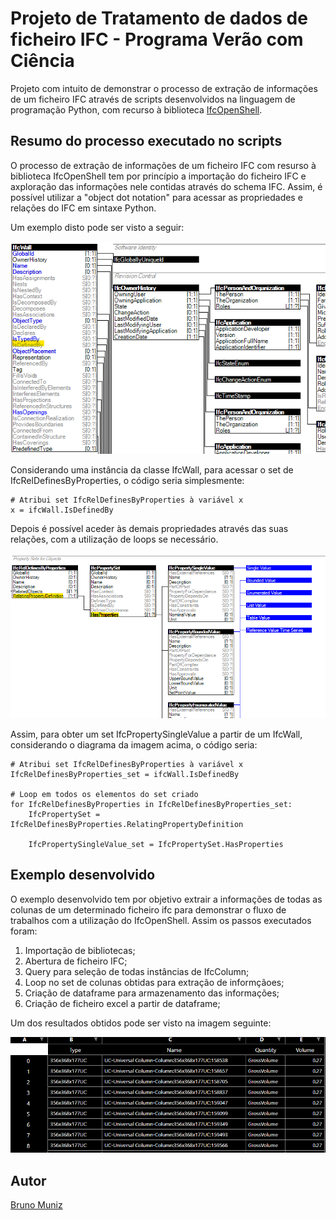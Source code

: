 
# Projeto de Tratamento de dados de ficheiro IFC - Programa Verão com Ciência

Projeto com intuito de demonstrar o processo de extração de informações de um ficheiro IFC através de scripts desenvolvidos na linguagem de programação Python, com recurso à biblioteca [IfcOpenShell](http://ifcopenshell.org/).

## Resumo do processo executado no scripts

O processo de extração de informações de um ficheiro IFC com resurso à biblioteca IfcOpenShell tem por princípio a importação do ficheiro IFC e axploração das informações nele contidas através do schema IFC. Assim, é possível utilizar a "object dot notation" para acessar as propriedades e relações do IFC em sintaxe Python.

Um exemplo disto pode ser visto a seguir:

![diagrama IFC](data/image1.png)

Considerando uma instância da classe IfcWall, para acessar o set de IfcRelDefinesByProperties, o código seria simplesmente:

```
# Atribui set IfcRelDefinesByProperties à variável x
x = ifcWall.IsDefinedBy

```
Depois é possível aceder às demais propriedades através das suas relações, com a utilização de loops se necessário.

![diagrama IFC](data/image2.png)

Assim, para obter um set IfcPropertySingleValue a partir de um IfcWall, considerando o diagrama da imagem acima, o código seria:


```
# Atribui set IfcRelDefinesByProperties à variável x
IfcRelDefinesByProperties_set = ifcWall.IsDefinedBy

# Loop em todos os elementos do set criado
for IfcRelDefinesByProperties in IfcRelDefinesByProperties_set:
    IfcPropertySet = IfcRelDefinesByProperties.RelatingPropertyDefinition

    IfcPropertySingleValue_set = IfcPropertySet.HasProperties

```

## Exemplo desenvolvido 

O exemplo desenvolvido tem por objetivo extrair a informações de todas as colunas de um determinado ficheiro ifc para demonstrar o fluxo de trabalhos com a utilização do IfcOpenShell. Assim os passos executados foram:

1. Importação de bibliotecas;
2. Abertura de ficheiro IFC;
3. Query para seleção de todas instâncias de IfcColumn;
4. Loop no set de colunas obtidas para extração de informçãoes;
5. Criação de dataframe para armazenamento das informações;
6. Criação de ficheiro excel a partir de dataframe;

Um dos resultados obtidos pode ser visto na imagem seguinte:

![diagrama IFC](data/image3.png)

## Autor 

[Bruno Muniz](https://github.com/Muniz1994)






